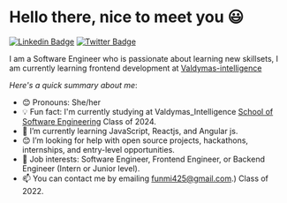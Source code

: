 # Hello there, nice to meet you 😃

 [![Linkedin Badge](https://img.shields.io/badge/-Funmi%20Dahunsi-blue?style=for-the-badge&logo=Linkedin&logoColor=white&link=https://www.linkedin.com/in/Funmi-Dahunsi)](https://www.linkedin.com/in/Funmi-Dahunsi) 
 [![Twitter Badge](https://img.shields.io/badge/-@ODahunsiR9364-1ca0f1?style=for-the-badge&logo=twitter&logoColor=white&link=https://twitter.com/DahunsiR9364)](https://twitter.com/)
 
I am a Software Engineer who is passionate about learning new skillsets, I am currently learning frontend development at [Valdymas-intelligence](https://valdymasintelligence.org/)

*Here's a quick summary about me*:

- 😊 Pronouns: She/her
- 💡 Fun fact: I'm currently studying at Valdymas_Intelligence [School of Software Engineering](https://valdymasintelligence.org/) Class of 2024.
- 🌱 I’m currently learning JavaScript, Reactjs, and Angular js.
- 😊 I’m looking for help with open source projects, hackathons, internships, and entry-level opportunities.
- 💼 Job interests: Software Engineer, Frontend Engineer, or Backend Engineer (Intern or Junior level).
- 📫 You can contact me by emailing funmi425@gmail.com.) Class of 2022.

